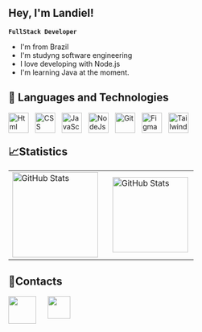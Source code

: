 ## Hey, I'm Landiel! 



**`FullStack Developer`**

* I'm from Brazil
* I'm studyng software engineering
* I love developing with Node.js
* I'm learning Java at the moment.

## 🤖 Languages ​​and Technologies


<img
align="left"
alt="Html"
title="Html"
width="40px"
style="padding-right: 10px;"
 src="https://cdn.jsdelivr.net/gh/devicons/devicon@latest/icons/html5/html5-original.svg" />
 
<img
align="left"
alt="CSS"
title="Css"
width="40px"
style="padding-right: 10px;"
 src="https://cdn.jsdelivr.net/gh/devicons/devicon@latest/icons/css3/css3-original.svg" />

 
 <img
  align="left"
  width="40px"
  alt="JavaScript"
  title="JavaScript"
  style="padding-right: 10px;"
  style='padding-right: 10px;'
  src="https://cdn.jsdelivr.net/gh/devicons/devicon@latest/icons/javascript/javascript-original.svg" />


<img
align="left"
alt="NodeJs"
title="NodeJs"
width="40px"
style="padding-right: 10px;"
 src="https://cdn.jsdelivr.net/gh/devicons/devicon@latest/icons/nodejs/nodejs-plain-wordmark.svg" />
          
          
<img
align="left"
alt="Git"
title="Git"
width="40px"
style="padding-right: 10px;"
 src="https://cdn.jsdelivr.net/gh/devicons/devicon@latest/icons/git/git-original.svg" />
          
          
  <img
  align="left"
  width="40px"
  alt="Figma"
  title="Figma"
  style="padding-right: 10px;"
   src="https://cdn.jsdelivr.net/gh/devicons/devicon@latest/icons/figma/figma-original.svg" />
          
            
<img
align="left"
width="40px"
alt="Tailwind"
title="Tailwind"
style="padding-right: 10px;"
 src="https://cdn.jsdelivr.net/gh/devicons/devicon@latest/icons/tailwindcss/tailwindcss-original.svg" />
          
<br/>
<br/>

## 📈Statistics
<p>

</p>

<table align="center">
  <tr>
    <td>
    <img
align="left"
alt="GitHub Stats"
height="170"
style="padding-right: 10px;"
src="https://github-readme-stats.vercel.app/api?username=LandielDurans&show_icons=true&theme=aura&include_all_commits=true"
/>
    </td>
    <td>
    <img
align="left"
alt="GitHub Stats"
height="150"
src="https://github-readme-stats.vercel.app/api/top-langs/?username=LandielDurans&theme=aura&layout=compact&custom_title=Technologies&langs_count=9"
/>
    </td>
  </tr>
</table>

## 📱Contacts
<a href="https://www.instagram.com/landiel.durans/">
<img
align="left"
width=55px"
style="padding-right: 10px;"
src="https://static.cdninstagram.com/rsrc.php/v4/yI/r/VsNE-OHk_8a.png"
/>
</a>

<a href="https://www.linkedin.com/in/landiel-durans-016952350">
<img
align="left"
style="margin-left: 10px;"
width="45px"
 src="https://cdn.jsdelivr.net/gh/devicons/devicon@latest/icons/linkedin/linkedin-original.svg" />
</a>